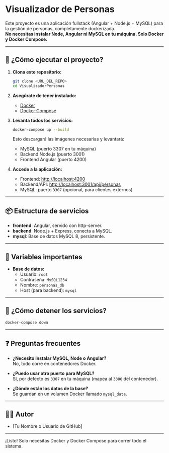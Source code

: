 # Visualizador de Personas

Este proyecto es una aplicación fullstack (Angular + Node.js + MySQL) para la gestión de personas, completamente dockerizada.  
**No necesitas instalar Node, Angular ni MySQL en tu máquina. Solo Docker y Docker Compose.**

---

## 🚀 ¿Cómo ejecutar el proyecto?

1. **Clona este repositorio:**

   ```sh
   git clone <URL_DEL_REPO>
   cd VisualizadorPersonas
   ```

2. **Asegúrate de tener instalado:**
   - [Docker](https://www.docker.com/products/docker-desktop)
   - [Docker Compose](https://docs.docker.com/compose/install/)

3. **Levanta todos los servicios:**

   ```sh
   docker-compose up --build
   ```

   Esto descargará las imágenes necesarias y levantará:
   - MySQL (puerto 3307 en tu máquina)
   - Backend Node.js (puerto 3001)
   - Frontend Angular (puerto 4200)

4. **Accede a la aplicación:**
   - Frontend: [http://localhost:4200](http://localhost:4200)
   - Backend/API: [http://localhost:3001/api/personas](http://localhost:3001/api/personas)
   - MySQL: puerto `3307` (opcional, para clientes externos)

---

## 📦 Estructura de servicios

- **frontend**: Angular, servido con http-server.
- **backend**: Node.js + Express, conecta a MySQL.
- **mysql**: Base de datos MySQL 8, persistente.

---

## 🔧 Variables importantes

- **Base de datos:**  
  - Usuario: `root`
  - Contraseña: `MySQL1234`
  - Nombre: `personas_db`
  - Host (para backend): `mysql`

---

## 🛑 ¿Cómo detener los servicios?

```sh
docker-compose down
```

---

## ❓ Preguntas frecuentes

- **¿Necesito instalar MySQL, Node o Angular?**  
  No, todo corre en contenedores Docker.

- **¿Puedo usar otro puerto para MySQL?**  
  Sí, por defecto es `3307` en tu máquina (mapea al `3306` del contenedor).

- **¿Dónde están los datos de la base?**  
  Se guardan en un volumen Docker llamado `mysql_data`.

---

## 👨‍💻 Autor

- [Tu Nombre o Usuario de GitHub]

---

¡Listo! Solo necesitas Docker y Docker Compose para correr todo el sistema.

